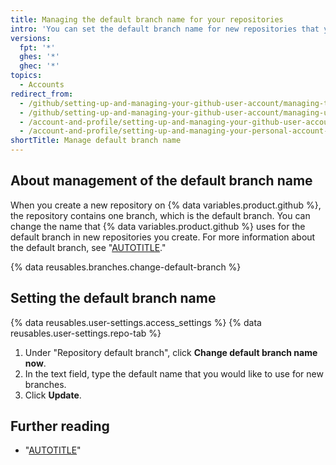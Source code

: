 ```yaml
---
title: Managing the default branch name for your repositories
intro: 'You can set the default branch name for new repositories that you create on {% data variables.product.github %}.'
versions:
  fpt: '*'
  ghes: '*'
  ghec: '*'
topics:
  - Accounts
redirect_from:
  - /github/setting-up-and-managing-your-github-user-account/managing-the-default-branch-name-for-your-repositories
  - /github/setting-up-and-managing-your-github-user-account/managing-user-account-settings/managing-the-default-branch-name-for-your-repositories
  - /account-and-profile/setting-up-and-managing-your-github-user-account/managing-user-account-settings/managing-the-default-branch-name-for-your-repositories
  - /account-and-profile/setting-up-and-managing-your-personal-account-on-github/managing-personal-account-settings/managing-the-default-branch-name-for-your-repositories
shortTitle: Manage default branch name
---
```

## About management of the default branch name

When you create a new repository on {% data variables.product.github %}, the repository contains one branch, which is the default branch. You can change the name that {% data variables.product.github %} uses for the default branch in new repositories you create. For more information about the default branch, see "[AUTOTITLE](/pull-requests/collaborating-with-pull-requests/proposing-changes-to-your-work-with-pull-requests/about-branches#about-the-default-branch)."

{% data reusables.branches.change-default-branch %}

## Setting the default branch name

{% data reusables.user-settings.access_settings %}
{% data reusables.user-settings.repo-tab %}
1. Under "Repository default branch", click **Change default branch name now**.
1. In the text field, type the default name that you would like to use for new branches.
1. Click **Update**.

## Further reading

* "[AUTOTITLE](/organizations/managing-organization-settings/managing-the-default-branch-name-for-repositories-in-your-organization)"
